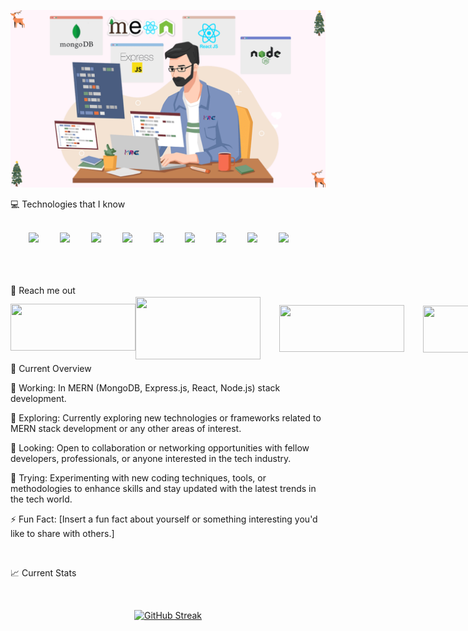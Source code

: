 

![cover photo!](https://raw.githubusercontent.com/kazirauf/kazirauf/main/Black%20and%20Pink%20Gradient%20Motivational%20Quote%20Desktop%20Wallpaper.png)

💻 Technologies that I know

<br/>
 <div align="center">
        <div>
          <img width="45px" style="margin-right: 30px;"  src="https://upload.wikimedia.org/wikipedia/commons/thumb/d/d5/CSS3_logo_and_wordmark.svg/640px-CSS3_logo_and_wordmark.svg.png" />
          <img width="60px" style="margin-right: 30px;" src="https://upload.wikimedia.org/wikipedia/commons/thumb/6/61/HTML5_logo_and_wordmark.svg/800px-HTML5_logo_and_wordmark.svg.png" />
          <img width="60px" style="margin-right: 30px;" src="https://upload.wikimedia.org/wikipedia/commons/thumb/b/b2/Bootstrap_logo.svg/800px-Bootstrap_logo.svg.png" />
          <img width="70px" style="margin-right: 30px;" src="https://static-00.iconduck.com/assets.00/tailwind-css-icon-512x307-1v56l8ed.png" />
          <img width="60px" style="margin-right: 30px;" src="https://upload.wikimedia.org/wikipedia/commons/thumb/a/a7/React-icon.svg/1200px-React-icon.svg.png" />
          <img width="70px" style="margin-right: 30px;" src="https://miro.medium.com/v2/resize:fit:512/1*doAg1_fMQKWFoub-6gwUiQ.png" />
          <img width="60px" style="margin-right: 30px;" src="https://upload.wikimedia.org/wikipedia/commons/thumb/6/6a/JavaScript-logo.png/768px-JavaScript-logo.png" />
          <img width="60px" style="margin-right: 30px;" src="https://upload.wikimedia.org/wikipedia/commons/thumb/d/d9/Node.js_logo.svg/2560px-Node.js_logo.svg.png" />
          <img width="60px" style="margin-right: 30px;" src="https://miro.medium.com/v2/resize:fit:300/1*R4c8lHBHuH5qyqOtZb3h-w.png" />
        </div>
      </div>
 


<br/>
<br/>
<br/>

📧 Reach me out
<div align="center" style="display: flex; justify-content: space-between; align-items: center; height: 80px;">

  <a href="https://www.linkedin.com/in/kazi-rauf-elahi-a47a78250/" target="_blank">
    <img width="200px" height="75px" style="margin-bottom: 7px;" src="https://i.ibb.co/bNxy6gP/l-removebg-preview.png" />
  </a>

  <a href="https://www.instagram.com/kazirauf8919/" target="_blank">
    <img width="200px" height="100px" style="margin-right: 30px;" src="https://i.ibb.co/BKBvrfM/i-removebg-preview.png" />
  </a>

  <a href="https://www.facebook.com/profile.php?id=100075923125510" target="_blank">
    <img width="200px" height="75px" style="margin-right: 30px;" src="https://i.ibb.co/2NpWCN9/f-removebg-preview.png" />
  </a>
  <br/>
  <br/>
  <br/>

  <img width="200px" height="75px" style="margin-right: 30px;" src="https://i.ibb.co/yN2LVvw/p-removebg-preview.png" />

  <img width="200px" height="75px" style="margin-right: 30px;" src="https://i.ibb.co/z71wj6g/e-removebg-preview.png" />

</div>



👀 Current Overview

🔭 Working: In MERN (MongoDB, Express.js, React, Node.js) stack development.

🌱 Exploring: Currently exploring new technologies or frameworks related to MERN stack development or any other areas of interest.

👯 Looking: Open to collaboration or networking opportunities with fellow developers, professionals, or anyone interested in the tech industry.

🤔 Trying: Experimenting with new coding techniques, tools, or methodologies to enhance skills and stay updated with the latest trends in the tech world.

⚡ Fun Fact: [Insert a fun fact about yourself or something interesting you'd like to share with others.]

<br/>

📈 Current Stats

<br/>

<div align="center">
 
 [![GitHub Streak](https://github-readme-streak-stats.herokuapp.com?user=kazirauf)](https://git.io/streak-stats)
</div>


<br/>


